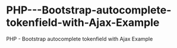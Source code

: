 # PHP---Bootstrap-autocomplete-tokenfield-with-Ajax-Example
PHP - Bootstrap autocomplete tokenfield with Ajax Example
